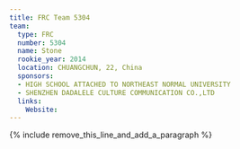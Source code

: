 ```yaml
---
title: FRC Team 5304
team:
  type: FRC
  number: 5304
  name: Stone
  rookie_year: 2014
  location: CHUANGCHUN, 22, China
  sponsors:
  - HIGH SCHOOL ATTACHED TO NORTHEAST NORMAL UNIVERSITY
  - SHENZHEN DADALELE CULTURE COMMUNICATION CO.,LTD
  links:
    Website:
---
```


{% include remove_this_line_and_add_a_paragraph %}